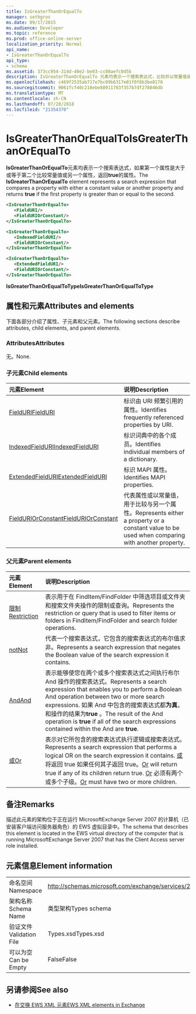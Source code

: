 ```yaml
---
title: IsGreaterThanOrEqualTo
manager: sethgros
ms.date: 09/17/2015
ms.audience: Developer
ms.topic: reference
ms.prod: office-online-server
localization_priority: Normal
api_name:
- IsGreaterThanOrEqualTo
api_type:
- schema
ms.assetid: 373cc954-314d-40e2-be03-cc08aefc0d5b
description: IsGreaterThanOrEqualTo 元素均表示一个搜索表达式，比较并以常量值或另一个属性，并返回 true，如果第一个属性大于或等于第二个属性。
ms.openlocfilehash: c469f2535ab717e7bc09b6317e01f0f8b3be8170
ms.sourcegitcommit: 9061fcf40c218ebe88911783f357b7df278846db
ms.translationtype: MT
ms.contentlocale: zh-CN
ms.lasthandoff: 07/28/2018
ms.locfileid: "21354370"
---
```

# <a name="isgreaterthanorequalto"></a><span data-ttu-id="f4cc5-103">IsGreaterThanOrEqualTo</span><span class="sxs-lookup"><span data-stu-id="f4cc5-103">IsGreaterThanOrEqualTo</span></span>

<span data-ttu-id="f4cc5-104">**IsGreaterThanOrEqualTo**元素均表示一个搜索表达式，如果第一个属性是大于或等于第二个比较常量值或另一个属性，返回**true**的属性。</span><span class="sxs-lookup"><span data-stu-id="f4cc5-104">The **IsGreaterThanOrEqualTo** element represents a search expression that compares a property with either a constant value or another property and returns **true** if the first property is greater than or equal to the second.</span></span> 
  
```xml
<IsGreaterThanOrEqualTo>
   <FieldURI/>
   <FieldURIOrConstant/>
</IsGreaterThanOrEqualTo>
```

```xml
<IsGreaterThanOrEqualTo>
   <IndexedFieldURI/>
   <FieldURIOrConstant/>
</IsGreaterThanOrEqualTo>
```

```xml
<IsGreaterThanOrEqualTo>
   <ExtendedFieldURI/> 
   <FieldURIOrConstant/>
</IsGreaterThanOrEqualTo>
```

<span data-ttu-id="f4cc5-105">**IsGreaterThanOrEqualToType**</span><span class="sxs-lookup"><span data-stu-id="f4cc5-105">**IsGreaterThanOrEqualToType**</span></span>

## <a name="attributes-and-elements"></a><span data-ttu-id="f4cc5-106">属性和元素</span><span class="sxs-lookup"><span data-stu-id="f4cc5-106">Attributes and elements</span></span>

<span data-ttu-id="f4cc5-107">下面各部分介绍了属性、子元素和父元素。</span><span class="sxs-lookup"><span data-stu-id="f4cc5-107">The following sections describe attributes, child elements, and parent elements.</span></span>
  
### <a name="attributes"></a><span data-ttu-id="f4cc5-108">Attributes</span><span class="sxs-lookup"><span data-stu-id="f4cc5-108">Attributes</span></span>

<span data-ttu-id="f4cc5-109">无。</span><span class="sxs-lookup"><span data-stu-id="f4cc5-109">None.</span></span>
  
### <a name="child-elements"></a><span data-ttu-id="f4cc5-110">子元素</span><span class="sxs-lookup"><span data-stu-id="f4cc5-110">Child elements</span></span>

|<span data-ttu-id="f4cc5-111">**元素**</span><span class="sxs-lookup"><span data-stu-id="f4cc5-111">**Element**</span></span>|<span data-ttu-id="f4cc5-112">**说明**</span><span class="sxs-lookup"><span data-stu-id="f4cc5-112">**Description**</span></span>|
|:-----|:-----|
|[<span data-ttu-id="f4cc5-113">FieldURI</span><span class="sxs-lookup"><span data-stu-id="f4cc5-113">FieldURI</span></span>](fielduri.md) <br/> |<span data-ttu-id="f4cc5-114">标识由 URI 频繁引用的属性。</span><span class="sxs-lookup"><span data-stu-id="f4cc5-114">Identifies frequently referenced properties by URI.</span></span>  <br/> |
|[<span data-ttu-id="f4cc5-115">IndexedFieldURI</span><span class="sxs-lookup"><span data-stu-id="f4cc5-115">IndexedFieldURI</span></span>](indexedfielduri.md) <br/> |<span data-ttu-id="f4cc5-116">标识词典中的各个成员。</span><span class="sxs-lookup"><span data-stu-id="f4cc5-116">Identifies individual members of a dictionary.</span></span>  <br/> |
|[<span data-ttu-id="f4cc5-117">ExtendedFieldURI</span><span class="sxs-lookup"><span data-stu-id="f4cc5-117">ExtendedFieldURI</span></span>](extendedfielduri.md) <br/> |<span data-ttu-id="f4cc5-118">标识 MAPI 属性。</span><span class="sxs-lookup"><span data-stu-id="f4cc5-118">Identifies MAPI properties.</span></span>  <br/> |
|[<span data-ttu-id="f4cc5-119">FieldURIOrConstant</span><span class="sxs-lookup"><span data-stu-id="f4cc5-119">FieldURIOrConstant</span></span>](fielduriorconstant.md) <br/> |<span data-ttu-id="f4cc5-120">代表属性或以常量值，用于比较与另一个属性。</span><span class="sxs-lookup"><span data-stu-id="f4cc5-120">Represents either a property or a constant value to be used when comparing with another property.</span></span>  <br/> |
   
### <a name="parent-elements"></a><span data-ttu-id="f4cc5-121">父元素</span><span class="sxs-lookup"><span data-stu-id="f4cc5-121">Parent elements</span></span>

|<span data-ttu-id="f4cc5-122">**元素**</span><span class="sxs-lookup"><span data-stu-id="f4cc5-122">**Element**</span></span>|<span data-ttu-id="f4cc5-123">**说明**</span><span class="sxs-lookup"><span data-stu-id="f4cc5-123">**Description**</span></span>|
|:-----|:-----|
|[<span data-ttu-id="f4cc5-124">限制</span><span class="sxs-lookup"><span data-stu-id="f4cc5-124">Restriction</span></span>](restriction.md) <br/> |<span data-ttu-id="f4cc5-125">表示用于在 FindItem/FindFolder 中筛选项目或文件夹和搜索文件夹操作的限制或查询。</span><span class="sxs-lookup"><span data-stu-id="f4cc5-125">Represents the restriction or query that is used to filter items or folders in FindItem/FindFolder and search folder operations.</span></span>  <br/> |
|[<span data-ttu-id="f4cc5-126">not</span><span class="sxs-lookup"><span data-stu-id="f4cc5-126">Not</span></span>](not.md) <br/> |<span data-ttu-id="f4cc5-127">代表一个搜索表达式，它包含的搜索表达式的布尔值求非。</span><span class="sxs-lookup"><span data-stu-id="f4cc5-127">Represents a search expression that negates the Boolean value of the search expression it contains.</span></span>  <br/> |
|[<span data-ttu-id="f4cc5-128">And</span><span class="sxs-lookup"><span data-stu-id="f4cc5-128">And</span></span>](and.md) <br/> |<span data-ttu-id="f4cc5-129">表示能够使您在两个或多个搜索表达式之间执行布尔 And 操作的搜索表达式。</span><span class="sxs-lookup"><span data-stu-id="f4cc5-129">Represents a search expression that enables you to perform a Boolean And operation between two or more search expressions.</span></span> <span data-ttu-id="f4cc5-130">如果 And 中包含的搜索表达式都**为真**，和操作的结果为**true** 。</span><span class="sxs-lookup"><span data-stu-id="f4cc5-130">The result of the And operation is **true** if all of the search expressions contained within the And are **true**.</span></span>  <br/> |
|[<span data-ttu-id="f4cc5-131">或</span><span class="sxs-lookup"><span data-stu-id="f4cc5-131">Or</span></span>](or.md) <br/> |<span data-ttu-id="f4cc5-132">表示对它所包含的搜索表达式执行逻辑或搜索表达式。</span><span class="sxs-lookup"><span data-stu-id="f4cc5-132">Represents a search expression that performs a logical OR on the search expression it contains.</span></span> <span data-ttu-id="f4cc5-133">[或](or.md)将返回 true 如果任何其子返回 true。</span><span class="sxs-lookup"><span data-stu-id="f4cc5-133">[Or](or.md) will return true if any of its children return true.</span></span> <span data-ttu-id="f4cc5-134">[Or](or.md) 必须有两个或多个子级。</span><span class="sxs-lookup"><span data-stu-id="f4cc5-134">[Or](or.md) must have two or more children.</span></span>  <br/> |
   
## <a name="remarks"></a><span data-ttu-id="f4cc5-135">备注</span><span class="sxs-lookup"><span data-stu-id="f4cc5-135">Remarks</span></span>

<span data-ttu-id="f4cc5-136">描述此元素的架构位于正在运行 MicrosoftExchange Server 2007 的计算机（已安装客户端访问服务器角色）的 EWS 虚拟目录中。</span><span class="sxs-lookup"><span data-stu-id="f4cc5-136">The schema that describes this element is located in the EWS virtual directory of the computer that is running MicrosoftExchange Server 2007 that has the Client Access server role installed.</span></span>
  
## <a name="element-information"></a><span data-ttu-id="f4cc5-137">元素信息</span><span class="sxs-lookup"><span data-stu-id="f4cc5-137">Element information</span></span>

|||
|:-----|:-----|
|<span data-ttu-id="f4cc5-138">命名空间</span><span class="sxs-lookup"><span data-stu-id="f4cc5-138">Namespace</span></span>  <br/> |http://schemas.microsoft.com/exchange/services/2006/types  <br/> |
|<span data-ttu-id="f4cc5-139">架构名称</span><span class="sxs-lookup"><span data-stu-id="f4cc5-139">Schema Name</span></span>  <br/> |<span data-ttu-id="f4cc5-140">类型架构</span><span class="sxs-lookup"><span data-stu-id="f4cc5-140">Types schema</span></span>  <br/> |
|<span data-ttu-id="f4cc5-141">验证文件</span><span class="sxs-lookup"><span data-stu-id="f4cc5-141">Validation File</span></span>  <br/> |<span data-ttu-id="f4cc5-142">Types.xsd</span><span class="sxs-lookup"><span data-stu-id="f4cc5-142">Types.xsd</span></span>  <br/> |
|<span data-ttu-id="f4cc5-143">可以为空</span><span class="sxs-lookup"><span data-stu-id="f4cc5-143">Can be Empty</span></span>  <br/> |<span data-ttu-id="f4cc5-144">False</span><span class="sxs-lookup"><span data-stu-id="f4cc5-144">False</span></span>  <br/> |
   
## <a name="see-also"></a><span data-ttu-id="f4cc5-145">另请参阅</span><span class="sxs-lookup"><span data-stu-id="f4cc5-145">See also</span></span>

- [<span data-ttu-id="f4cc5-146">在交换 EWS XML 元素</span><span class="sxs-lookup"><span data-stu-id="f4cc5-146">EWS XML elements in Exchange</span></span>](ews-xml-elements-in-exchange.md)

